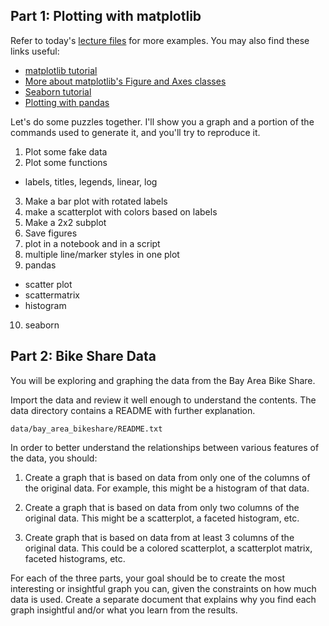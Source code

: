 
## Part 1: Plotting with matplotlib

Refer to today's [lecture files](https://github.com/zipfian/DSI_Lectures/blob/master/pandas-seaborn) for more examples. You may also find these links useful:
- [matplotlib tutorial](http://matplotlib.org/users/pyplot_tutorial.html)
- [More about matplotlib's Figure and Axes classes](http://matplotlib.org/users/artists.html)
- [Seaborn tutorial](https://web.stanford.edu/~mwaskom/software/seaborn/tutorial.html)
- [Plotting with pandas](http://pandas.pydata.org/pandas-docs/version/0.15.0/visualization.html)

Let's do some puzzles together. I'll show you a graph and a portion of the commands used to generate it, and you'll try to reproduce it.

1. Plot some fake data
2. Plot some functions
 - labels, titles, legends, linear, log
3. Make a bar plot with rotated labels
4. make a scatterplot with colors based on labels
5. Make a 2x2 subplot
6. Save figures
7. plot in a notebook and in a script
8. multiple line/marker styles in one plot
9. pandas
 - scatter plot
 - scattermatrix
 - histogram
10. seaborn


## Part 2: Bike Share Data

You will be exploring and graphing the data from the Bay Area Bike Share.  

Import the data and review it well enough to understand the contents.  The data directory contains a README with further explanation.
```
data/bay_area_bikeshare/README.txt
```

In order to better understand the relationships between various features of the data, you should:

1. Create a graph that is based on data from only one of the columns of the original data.  For example, this might be a histogram of that data.

2. Create a graph that is based on data from only two columns of the original data.  This might be a scatterplot, a faceted histogram, etc.

3. Create graph that is based on data from at least 3 columns of the original data.  This could be a colored scatterplot, a scatterplot matrix, faceted histograms, etc.

For each of the three parts, your goal should be to create the most interesting or insightful graph you can, given the constraints on how much data is used.  Create a separate document that explains why you find each graph insightful and/or what you learn from the results.
